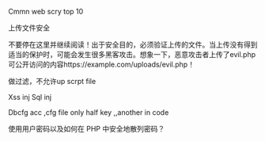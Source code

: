 Cmmn web scry top 10

上传文件安全

不要停在这里并继续阅读！出于安全目的，必须验证上传的文件。当上传没有得到适当的保护时，可能会发生很多黑客攻击。想象一下，恶意攻击者上传了evil.php可公开访问的内容https://example.com/uploads/evil.php！

做过滤，不允许up scrpt file



Xss inj
Sql inj


Dbcfg acc ,cfg file only half key  ,,another in code


使用用户密码以及如何在 PHP 中安全地散列密码？
